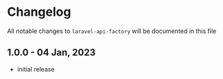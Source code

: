 # Changelog

All notable changes to `laravel-api-factory` will be documented in this file

## 1.0.0 - 04 Jan, 2023

- initial release
